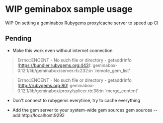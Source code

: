 # WIP geminabox sample usage

WIP On setting a geminabox Rubygems proxy/cache server to speed up CI

## Pending

- Make this work even without internet connection

> Errno::ENOENT - No such file or directory - getaddrinfo (https://bundler.rubygems.org:443):
> geminabox-0.12.1/lib/geminabox/server.rb:232:in `remote_gem_list'

> Errno::ENOENT - No such file or directory - getaddrinfo (http://rubygems.org:80)
> geminabox-0.12.1/lib/geminabox/proxy/splicer.rb:38:in `merge_content'


- Don't connect to rubygems everytime, try to cache everything


- Add the gem server to your system-wide gem sources
gem sources --add http://localhost:9292
